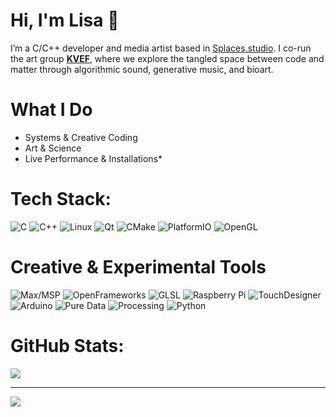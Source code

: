 # Hi, I'm Lisa 👾

I’m a C/C++ developer and media artist based in [Splaces.studio](https://www.instagram.com/splaces.studio/). 
I co-run the art group [**KVEF**](https://www.instagram.com/k.v.e.f/), where we explore the tangled space between code and matter through algorithmic sound, generative music, and bioart.
# What I Do

- Systems & Creative Coding
- Art & Science
- Live Performance & Installations*

# Tech Stack:
![C](https://img.shields.io/badge/c-%2300599C.svg?style=flat&logo=c&logoColor=white) ![C++](https://img.shields.io/badge/c++-%2300599C.svg?style=flat&logo=c%2B%2B&logoColor=white) ![Linux](https://img.shields.io/badge/Linux-FCC624?style=flat&logo=linux&logoColor=black)
 ![Qt](https://img.shields.io/badge/Qt-%23217346.svg?style=flat&logo=Qt&logoColor=white) ![CMake](https://img.shields.io/badge/CMake-%23008FBA.svg?style=flat&logo=cmake&logoColor=white) ![PlatformIO](https://img.shields.io/badge/PlatformIO-%23222.svg?style=flat&logo=platformio&logoColor=%23f5822a) ![OpenGL](https://img.shields.io/badge/OpenGL-white?logo=OpenGL&style=flat)

# Creative & Experimental Tools

![Max/MSP](https://img.shields.io/badge/Max/MSP-000000?style=flat&logo=cycling74&logoColor=ffffff)
![OpenFrameworks](https://img.shields.io/badge/OpenFrameworks-5586A4?style=flat&logo=codeforces&logoColor=white)
![GLSL](https://img.shields.io/badge/GLSL-FF5C5C?style=flat&logo=opengl&logoColor=white)
![Raspberry Pi](https://img.shields.io/badge/-Raspberry_Pi-C51A4A?style=flat&logo=Raspberry-Pi)
![TouchDesigner](https://img.shields.io/badge/TouchDesigner-000000?style=flat&logo=nvidia&logoColor=yellow)
![Arduino](https://img.shields.io/badge/Arduino-00979D.svg?style=flat&logo=arduino&logoColor=white)
![Pure Data](https://img.shields.io/badge/Pure_Data-404040?style=flat&logo=ghost&logoColor=white)
![Processing](https://img.shields.io/badge/Processing-006699.svg?style=flat&logo=processingfoundation&logoColor=white)
![Python](https://img.shields.io/badge/Python-3776AB?style=flat&logo=python&logoColor=white)

# GitHub Stats:
![](https://github-readme-stats.vercel.app/api/top-langs/?username=exictrl&theme=merko&hide_border=false&include_all_commits=true&count_private=false&layout=compact)

---
[![](https://visitcount.itsvg.in/api?id=exictrl&icon=0&color=0)](https://visitcount.itsvg.in)
